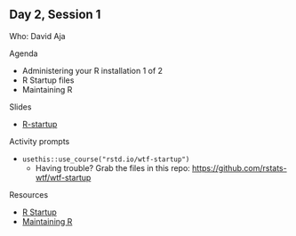 ## Day 2, Session 1

Who: David Aja

Agenda

  * Administering your R installation 1 of 2
  * R Startup files
  * Maintaining R

Slides

  * [R-startup](materials/R-startup.pdf)

Activity prompts

  * `usethis::use_course("rstd.io/wtf-startup")`
    - Having trouble? Grab the files in this repo: <https://github.com/rstats-wtf/wtf-startup>

Resources

  * [R Startup](https://whattheyforgot.org/r-startup.html)
  * [Maintaining R](https://whattheyforgot.org/maintaining-r.html)

